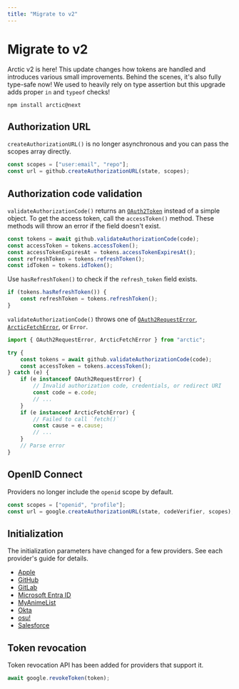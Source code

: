 ```yaml
---
title: "Migrate to v2"
---
```


# Migrate to v2

Arctic v2 is here! This update changes how tokens are handled and introduces various small improvements. Behind the scenes, it's also fully type-safe now! We used to heavily rely on type assertion but this upgrade adds proper `in` and `typeof` checks!

```
npm install arctic@next
```

## Authorization URL

`createAuthorizationURL()` is no longer asynchronous and you can pass the scopes array directly.

```ts
const scopes = ["user:email", "repo"];
const url = github.createAuthorizationURL(state, scopes);
```

## Authorization code validation

`validateAuthorizationCode()` returns an [`OAuth2Token`](/reference/main/OAuth2Token) instead of a simple object. To get the access token, call the `accessToken()` method. These methods will throw an error if the field doesn't exist.

```ts
const tokens = await github.validateAuthorizationCode(code);
const accessToken = tokens.accessToken();
const accessTokenExpiresAt = tokens.accessTokenExpiresAt();
const refreshToken = tokens.refreshToken();
const idToken = tokens.idToken();
```

Use `hasRefreshToken()` to check if the `refresh_token` field exists.

```ts
if (tokens.hasRefreshToken()) {
	const refreshToken = tokens.refreshToken();
}
```

`validateAuthorizationCode()` throws one of [`OAuth2RequestError`](/reference/main/OAuth2RequestError), [`ArcticFetchError`](/reference/main/ArcticFetchError), or `Error`.

```ts
import { OAuth2RequestError, ArcticFetchError } from "arctic";

try {
	const tokens = await github.validateAuthorizationCode(code);
	const accessToken = tokens.accessToken();
} catch (e) {
	if (e instanceof OAuth2RequestError) {
		// Invalid authorization code, credentials, or redirect URI
		const code = e.code;
		// ...
	}
	if (e instanceof ArcticFetchError) {
		// Failed to call `fetch()`
		const cause = e.cause;
		// ...
	}
	// Parse error
}
```

## OpenID Connect

Providers no longer include the `openid` scope by default.

```ts
const scopes = ["openid", "profile"];
const url = google.createAuthorizationURL(state, codeVerifier, scopes);
```

## Initialization

The initialization parameters have changed for a few providers. See each provider's guide for details.

- [Apple](/providers/apple)
- [GitHub](/proviGders/github)
- [GitLab](/providers/gitlab)
- [Microsoft Entra ID](/providers/microsoft-entra-id)
- [MyAnimeList](/providers/myanimelist)
- [Okta](/providers/okta)
- [osu!](/providers/osu)
- [Salesforce](/providers/salesforce)

## Token revocation

Token revocation API has been added for providers that support it.

```ts
await google.revokeToken(token);
```
